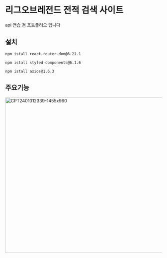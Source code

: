 # 리그오브레전드 전적 검색 사이트
api 연습 겸 포트폴리오 입니다

## 설치
```
npm istall react-router-dom@6.21.1
```
```
npm istall styled-components@6.1.6
```
```
npm istall axios@1.6.3
```

## 주요기능

<p>
  <img src="https://github.com/kwog5050/jwgg/assets/92096968/38069400-56e1-4de2-84b6-3a3b3833fd5f" alt="CPT2401012339-1455x960" width="650" height="500">
</p>
